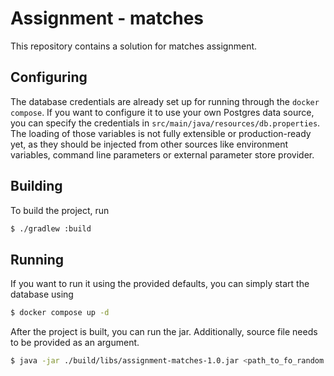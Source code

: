 # Assignment - matches

This repository contains a solution for matches assignment.

## Configuring
The database credentials are already set up for running through the `docker compose`. If you want to configure it to
use your own Postgres data source, you can specify the credentials in `src/main/java/resources/db.properties`.
The loading of those variables is not fully extensible or production-ready yet, as they should be injected from other
sources like environment variables, command line parameters or external parameter store provider.

## Building
To build the project, run
```bash
$ ./gradlew :build
```

## Running
If you want to run it using the provided defaults, you can simply start the database using
```bash
$ docker compose up -d
```
After the project is built, you can run the jar. Additionally, source file needs to be provided as an argument.
```bash
$ java -jar ./build/libs/assignment-matches-1.0.jar <path_to_fo_random.txt>
```

